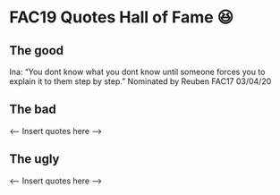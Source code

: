 # FAC19 Quotes Hall of Fame :laughing: 

## The good
Ina: “You dont know what you dont know until someone forces you to explain it to them step by step.”
Nominated by Reuben FAC17 03/04/20

## The bad 
<-- Insert quotes here -->


## The ugly
<-- Insert quotes here -->
